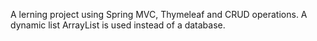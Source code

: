 A lerning project using Spring MVC, Thymeleaf and CRUD operations. A dynamic list ArrayList is used instead of a database.
